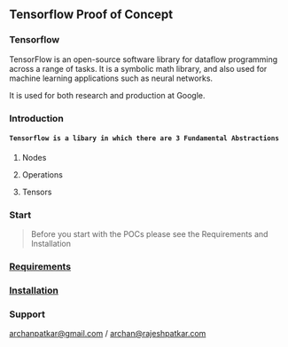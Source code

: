## Tensorflow Proof of Concept


### Tensorflow

TensorFlow is an open-source software library for dataflow programming across a range of tasks. 
It is a symbolic math library, and also used for machine learning applications such as neural networks.

It is used for both research and production at Google.

### Introduction

#### `Tensorflow is a libary in which there are 3 Fundamental Abstractions`
 
 1. Nodes
 
 2. Operations
 
 3. Tensors


### Start

> Before you start with the POCs please see the Requirements and Installation

### [Requirements](https://github.com/archanpatkar/tensorflow/wiki/Requirements)

### [Installation](https://github.com/archanpatkar/tensorflow/wiki/Installation)




### Support

archanpatkar@gmail.com /
archan@rajeshpatkar.com

